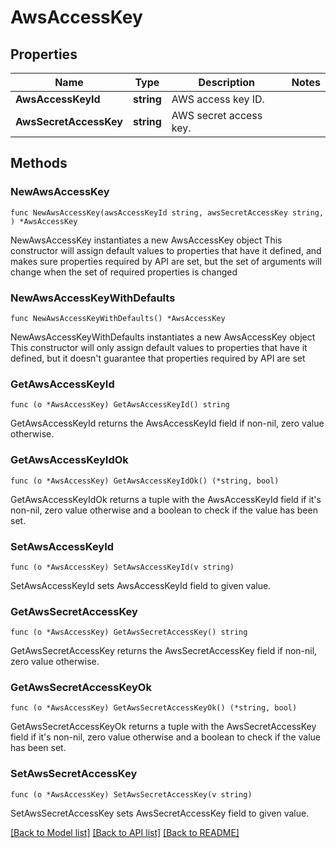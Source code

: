 # AwsAccessKey

## Properties

Name | Type | Description | Notes
------------ | ------------- | ------------- | -------------
**AwsAccessKeyId** | **string** | AWS access key ID. | 
**AwsSecretAccessKey** | **string** | AWS secret access key. | 

## Methods

### NewAwsAccessKey

`func NewAwsAccessKey(awsAccessKeyId string, awsSecretAccessKey string, ) *AwsAccessKey`

NewAwsAccessKey instantiates a new AwsAccessKey object
This constructor will assign default values to properties that have it defined,
and makes sure properties required by API are set, but the set of arguments
will change when the set of required properties is changed

### NewAwsAccessKeyWithDefaults

`func NewAwsAccessKeyWithDefaults() *AwsAccessKey`

NewAwsAccessKeyWithDefaults instantiates a new AwsAccessKey object
This constructor will only assign default values to properties that have it defined,
but it doesn't guarantee that properties required by API are set

### GetAwsAccessKeyId

`func (o *AwsAccessKey) GetAwsAccessKeyId() string`

GetAwsAccessKeyId returns the AwsAccessKeyId field if non-nil, zero value otherwise.

### GetAwsAccessKeyIdOk

`func (o *AwsAccessKey) GetAwsAccessKeyIdOk() (*string, bool)`

GetAwsAccessKeyIdOk returns a tuple with the AwsAccessKeyId field if it's non-nil, zero value otherwise
and a boolean to check if the value has been set.

### SetAwsAccessKeyId

`func (o *AwsAccessKey) SetAwsAccessKeyId(v string)`

SetAwsAccessKeyId sets AwsAccessKeyId field to given value.


### GetAwsSecretAccessKey

`func (o *AwsAccessKey) GetAwsSecretAccessKey() string`

GetAwsSecretAccessKey returns the AwsSecretAccessKey field if non-nil, zero value otherwise.

### GetAwsSecretAccessKeyOk

`func (o *AwsAccessKey) GetAwsSecretAccessKeyOk() (*string, bool)`

GetAwsSecretAccessKeyOk returns a tuple with the AwsSecretAccessKey field if it's non-nil, zero value otherwise
and a boolean to check if the value has been set.

### SetAwsSecretAccessKey

`func (o *AwsAccessKey) SetAwsSecretAccessKey(v string)`

SetAwsSecretAccessKey sets AwsSecretAccessKey field to given value.



[[Back to Model list]](../README.md#documentation-for-models) [[Back to API list]](../README.md#documentation-for-api-endpoints) [[Back to README]](../README.md)


